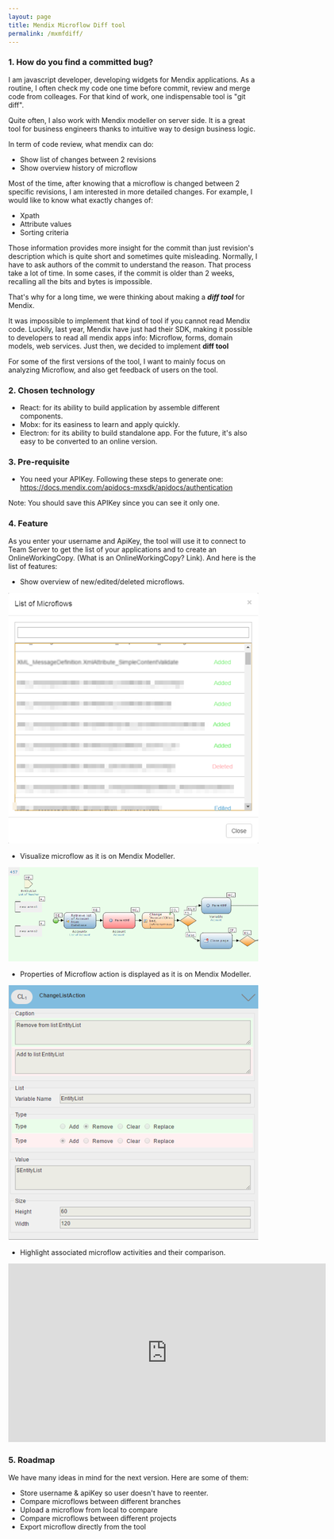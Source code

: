```yaml
---
layout: page
title: Mendix Microflow Diff tool
permalink: /mxmfdiff/
---
```


### 1. How do you find a committed bug?
I am javascript developer, developing widgets for Mendix applications.
As a routine, I often check my code one time before commit, review and merge code from colleages. 
For that kind of work, one indispensable tool is "git diff". 

Quite often, I also work with Mendix modeller on server side. 
It is a great tool for business engineers thanks to intuitive way to design business logic.

In term of code review, what mendix can do:
   - Show list of changes between 2 revisions
   - Show overview history of microflow 

Most of the time, after knowing that a microflow is changed between 2 specific revisions, I am interested in more detailed changes. 
For example, I would like to know what exactly changes of: 
   - Xpath
   - Attribute values
   - Sorting criteria 

Those information provides more insight for the commit than just revision's description which is quite short and sometimes quite misleading. Normally, I have to ask authors of the commit to understand the reason. That process take a lot of time.
In some cases, if the commit is older than 2 weeks, recalling all the bits and bytes is impossible.

That's why for a long time, we were thinking about making a _**diff tool**_ for Mendix. 

It was impossible to implement that kind of tool if you cannot read Mendix code. 
Luckily, last year, Mendix have just had their SDK, making it possible to developers to read all mendix apps info: Microflow, forms, domain models, web services. Just then, we decided to implement **diff tool**

For some of the first versions of the tool, I want to mainly focus on analyzing Microflow, and also get feedback of users on the tool.

### 2. Chosen technology
- React: for its ability to build application by assemble different components.
- Mobx: for its easiness to learn and apply quickly.
- Electron: for its ability to build standalone app. For the future, it's also easy to be converted to an online version.

### 3. Pre-requisite
- You need your APIKey. Following these steps to generate one:
https://docs.mendix.com/apidocs-mxsdk/apidocs/authentication

Note: You should save this APIKey since you can see it only one.

### 4. Feature
As you enter your username and ApiKey, the tool will use it to connect to Team Server to get the list of your applications and to create an OnlineWorkingCopy. 
(What is an OnlineWorkingCopy? Link). And here is the list of features:

- Show overview of new/edited/deleted microflows.

![statusoverview](https://raw.githubusercontent.com/vietduc1441/vietduc1441.github.io/master/img/sttoverview.png)

- Visualize microflow as it is on Mendix Modeller.

![over_view](https://raw.githubusercontent.com/vietduc1441/vietduc1441.github.io/master/img/mf.png)

- Properties of Microflow action is displayed as it is on Mendix Modeller.

![properties](https://raw.githubusercontent.com/vietduc1441/vietduc1441.github.io/master/img/prop.png)

- Highlight associated microflow activities and their comparison.

<iframe width="640" height="360" src="https://www.youtube.com/embed/Bnskh7YNqTs?rel=0" frameborder="0" ></iframe>

### 5. Roadmap
We have many ideas in mind for the next version. Here are some of them:

- Store username & apiKey so user doesn't have to reenter.
- Compare microflows between different branches
- Upload a microflow from local to compare 
- Compare microflows between different projects
- Export microflow directly from the tool 